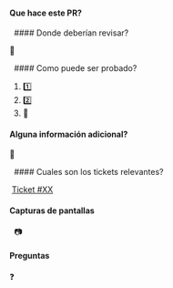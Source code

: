 #### Que hace este PR? 
<!-- (Una breve explicación acerca del feature, bug o release.) - Este PR … -->

  #### Donde deberían revisar?
<!-- (Explica donde debería empezar el reviewer para facilitar el trabajo)  -->
:checkered_flag:

  #### Como puede ser probado?
<!-- (Lista los pasos para reproducir, corroborar o probar. Escribe esta sección lo suficientemente clara para que los usuarios externos  puedan reproducir y revisar la solución.)  -->
1. :one: 
2. :two: 
3. :tada:  

#### Alguna información adicional?
<!-- (Cualquier información acorde al PR que los reviewers deberían saber.)  -->
:construction:

  #### Cuales son los tickets relevantes?
<!--  (Link a los GitHub issues, PR relacionado, Tarjeta de JIRA o Trello, etc.) -->
 [Ticket #XX](URL)  

#### Capturas de pantallas
<!-- (Capturas de pantalla del feature si estan disponibles.) -->
  :camera:  

#### Preguntas
<!-- (Si existen, a algún otro desarrollador o reviewer.)  -->
:question: